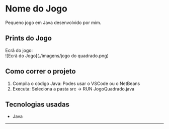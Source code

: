 # Nome do Jogo

Pequeno jogo em Java desenvolvido por mim.

## Prints do Jogo

Ecrã do jogo:  
![Ecrã do Jogo](./imagens/jogo do quadrado.png)

## Como correr o projeto

1. Compila o código Java:
   Podes usar o VSCode ou o NetBeans
2. Executa:
  Seleciona a pasta src -> RUN JogoQuadrado.java

## Tecnologias usadas

- Java

---
